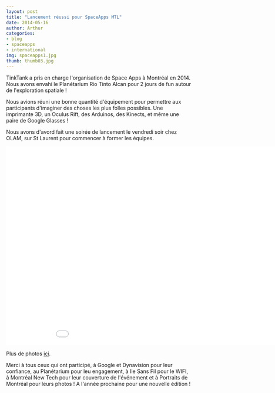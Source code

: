 ```yaml
---
layout: post
title: "Lancement réussi pour SpaceApps MTL"
date: 2014-05-16
author: Arthur
categories:
- blog
- spaceapps
- international
img: spaceapps1.jpg
thumb: thumb03.jpg
---
```


TinkTank a pris en charge l'organisation de Space Apps à Montréal en 2014. Nous avons envahi le Planétarium Rio Tinto Alcan pour 2 jours de fun autour de l'exploration spatiale ! 

Nous avions réuni une bonne quantité d'équipement pour permettre aux participants d'imaginer des choses les plus folles possibles. Une imprimante 3D, un Oculus Rift, des Arduinos, des Kinects, et même une paire de Google Glasses ! 

Nous avons d'avord fait une soirée de lancement le vendredi soir chez OLAM, sur St Laurent pour commencer à former les équipes. 

 <!--more-->

<iframe src="//player.vimeo.com/video/92353616" width="960" height="540" frameborder="0" allowfullscreen></iframe>

Plus de photos [ici](https://www.facebook.com/media/set/?set=oa.1459615027609122&type=1). 

Merci à tous ceux qui ont participé, à Google et Dynavision pour leur confiance, au Planétarium pour leu engagement, à Ile Sans Fil pour le WIFI, à Montréal New Tech pour leur couverture de l'événement et à Portraits de Montréal pour leurs photos ! 
A l'année prochaine pour une nouvelle édition ! 